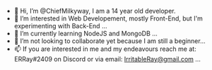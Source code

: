 - 👋 Hi, I’m @ChiefMilkyway, I am a 14 year old developer.
- 👀 I’m interested in Web Developement, mostly Front-End, but I'm experimenting with Back-End ...
- 🌱 I’m currently learning NodeJS and MongoDB ...
- 💞️ I’m not looking to collaborate yet because I am still a beginner...
- 📫 If you are interested in me and my endeavours reach me at: ERRay#2409 on Discord or via email: IrritableRay@gmail.com  ...

<!---
ChiefMilkyway/ChiefMilkyway is a ✨ special ✨ repository because its `README.md` (this file) appears on your GitHub profile.
You can click the Preview link to take a look at your changes.
--->
